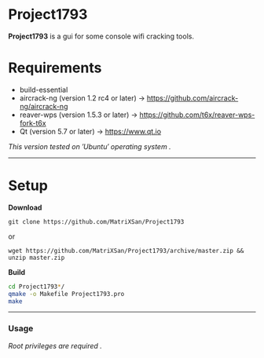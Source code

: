 # Project1793
**Project1793** is a gui for some console wifi cracking tools.

# Requirements


* build-essential 
* aircrack-ng (version 1.2 rc4 or later) -> <https://github.com/aircrack-ng/aircrack-ng>
* reaver-wps (version 1.5.3 or later) -> <https://github.com/t6x/reaver-wps-fork-t6x>
*  Qt (version 5.7 or later) -> <https://www.qt.io>

_This version tested on ′Ubuntu′ operating system ._
- - -

# Setup

**Download**

`git clone https://github.com/MatriXSan/Project1793`

or

`wget https://github.com/MatriXSan/Project1793/archive/master.zip && unzip master.zip`

**Build**

```bash
cd Project1793*/
qmake -o Makefile Project1793.pro
make
```
- - -

### Usage
_Root privileges are required ._
